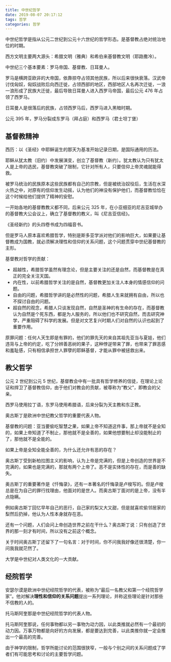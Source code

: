 ```yaml
---
title: 中世纪哲学
date: 2019-08-07 20:17:12
tags: 哲学
categories: 哲学
---
```


中世纪哲学是指从公元二世纪到公元十六世纪的哲学形态。是基督教占绝对统治地位的时期。

西方文明主要两大源头：希腊文明（雅典）和希伯来基督教文明（耶路撒冷）。

中世纪三个基本要素：罗马帝国、基督教、日耳曼人。

罗马是横跨亚欧非的大帝国，依靠掠夺占领其他民族，所以后来很快衰落。汉武帝讨伐匈奴，匈奴战败后向西迁徙，占领西部的地区，西部地区人名再次迁徙，一浪一浪形成了民族大迁徙，最后导致日耳曼人进入西罗马帝国，最后公元 476 年占领了西罗马。

日耳曼人是很落后的民族，占领西罗马后，西罗马进入黑暗时期。

公元 395 年，罗马分裂成东罗马（拜占庭）和西罗马（君士坦丁堡）

## 基督教精神

西历：以《圣经》中耶稣诞生的那天为基准开始记录日期，是国际通用的历法。

耶稣从犹太教（旧约）中发展演变，创立了基督教（新约）。犹太教认为只有犹太人是上帝的选民，基督教突破了限制，它针对所有人，只要信仰上帝灵魂就能得救。

被罗马统治的民族原本这些民族都有自己的宗教，但是被统治奴役后，生活在水深火热之中，对原有的信仰发生动摇，认为他们的神没有保护他们，而基督教恰恰在这个时候给他们提供了精神的安慰。

一开始各地的基督教教义都不同，后来公元 325 年，在小亚细亚的尼吉亚城举办的基督教大公会议上，确立了基督教的教义，叫《尼吉亚信经》。

《圣经新约》的头四卷书成为四福音书。

但是罗马人原本喜欢希腊哲学，特别是斯多亚学派对他们的影响巨大，如果要让基督教成为国教，就必须解决理性和信仰的关系问题，这个问题贯穿中世纪基督教的主形。

基督教对哲学的贡献：

- 超越性，希腊哲学虽然有理念论，但是主要关注的还是自然，而基督教是在真正的完全关注天国。
- 内在性，以前希腊哲学关注的是自然，基督教更加关注人本身的情感信仰的问题。
- 自由的问题，希腊哲学讲的是必然性的问题，希腊人生来就拥有自由，所以也不探讨自由的问题。
- 超自然的观念，希腊人只谈发现自然，自然是圣神的有生命的存在，而基督教认为自然是个死东西，都是为人服务的，所以他们也不研究自然，而去研究神学，严重阻碍了科学的发展。但是对文艺复兴时期人们对自然的认识也起到了重要作用。

原罪问题：任何人天生即是有罪的，他们的罪先天的来自其祖先亚当与夏娃，他们违背与上帝的约定，吃了分辨善恶树的果子，这种悖逆带来了罪，也带来了罪恶感和羞耻感，只有相信承担世人罪孽的耶稣基督，才能从罪中被拯救出来。

## 教父哲学

公元 2 世纪到公元 5 世纪，基督教会中有一批具有哲学修养的信徒，在理论上论证和捍卫了基督教信仰，由于他们对教会的贡献，被尊称为“教父”，即教会的父亲。

西罗马使用拉丁语，东罗马使用希腊语，后来分裂为天主教和东正教。

奥古斯丁是欧洲中世纪教父哲学的重要代表人物。

基督教的问题：亚当要偷吃智慧之果，如果上帝不知道这件事，那上帝就不是全知的，如果上帝知道了不制止，那他就不是全善的，如果他想要制止却没能制止的了，那他就不是全能的。

如果上帝是全知全能全善的，为什么还允许有恶的存在？

奥古斯丁受到新柏拉图主义的影响，认为上帝是完满的，但是上帝创造的世界是不完满的，如果也是完满的，那就有两个上帝了。恶不是实体性的存在，而是善的缺失。

奥古斯丁的重要著作是《忏悔录》，还有一本著名的忏悔录是卢梭写的。但是卢梭总是在为自己的罪行找理由，他面对的是世人。而奥古斯丁面对的是上帝，没有半点隐瞒。

例如奥古斯丁回忆早年自己的恶行，自己家的梨又大又甜，但是就喜欢偷邻居家的梨然后扔掉，他认为人性本身就存在恶。

还有一个问题，人们会问上帝创造世界之前在干什么？奥古斯丁说：只有创造了世界的那一刻才有时间，所以没有之前这个概念。

关于时间奥古斯丁还留下了一句名言：对于时间，你不问我我好像还很清楚，你一问我我就茫然了。

大学是中世纪对人类文化的一大贡献。

## 经院哲学

安瑟尔谟是欧洲中世纪经院哲学的代表，被称为“最后一名教父和第一个经院哲学家”。他对解决**理性和信仰的关系问题**提出一系列理论，并称这些理论是针对那些不信教的人的。

托马斯阿奎那是中世纪经院哲学的代表人物。

托马斯阿奎那说，任何事物都以另一事物为动力因，以此类推就必然有一个最初的动力因。万事万物都是向好的方向发展，都是要达到完善，以此类推你就一定会推出一个最高的完善。

由于神学的限制，哲学所能讨论的范围很狭窄，一般与个别之间的关系问题成了学者们有可能思考和讨论的主要哲学问题。
